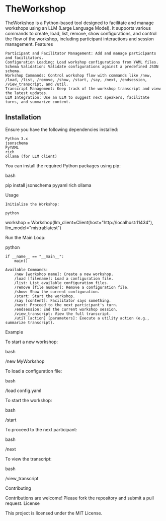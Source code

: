 # TheWorkshop

TheWorkshop is a Python-based tool designed to facilitate and manage workshops using an LLM (Large Language Model). It supports various commands to create, load, list, remove, show configurations, and control the flow of the workshop, including participant interactions and session management.
Features

    Participant and Facilitator Management: Add and manage participants and facilitators.
    Configuration Loading: Load workshop configurations from YAML files.
    Schema Validation: Validate configurations against a predefined JSON schema.
    Workshop Commands: Control workshop flow with commands like /new, /load, /list, /remove, /show, /start, /say, /next, /endsession, /view_transcript, and /util.
    Transcript Management: Keep track of the workshop transcript and view the latest updates.
    LLM Integration: Use an LLM to suggest next speakers, facilitate turns, and summarize content.

## Installation

Ensure you have the following dependencies installed:

    Python 3.x
    jsonschema
    PyYAML
    rich
    ollama (for LLM client)

You can install the required Python packages using pip:

bash

pip install jsonschema pyyaml rich ollama

Usage

    Initialize the Workshop:

    python

workshop = Workshop(llm_client=Client(host="http://localhost:11434"), llm_model="mistral:latest")

Run the Main Loop:

python

    if __name__ == "__main__":
        main()

    Available Commands:
        /new [workshop name]: Create a new workshop.
        /load [filename]: Load a configuration file.
        /list: List available configuration files.
        /remove [file number]: Remove a configuration file.
        /show: Show the current configuration.
        /start: Start the workshop.
        /say [content]: Facilitator says something.
        /next: Proceed to the next participant's turn.
        /endsession: End the current workshop session.
        /view_transcript: View the full transcript.
        /util [action] [parameters]: Execute a utility action (e.g., summarize transcript).

Example

To start a new workshop:

bash

/new MyWorkshop

To load a configuration file:

bash

/load config.yaml

To start the workshop:

bash

/start

To proceed to the next participant:

bash

/next

To view the transcript:

bash

/view_transcript

Contributing

Contributions are welcome! Please fork the repository and submit a pull request.
License

This project is licensed under the MIT License.